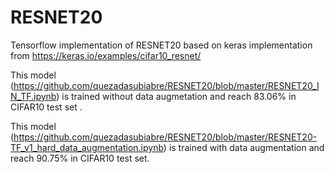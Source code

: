 # RESNET20

Tensorflow implementation of RESNET20 based on keras implementation from https://keras.io/examples/cifar10_resnet/

This model (https://github.com/quezadasubiabre/RESNET20/blob/master/RESNET20_IN_TF.ipynb) is trained without data augmetation and reach 83.06% in CIFAR10 test set
. 

This model (https://github.com/quezadasubiabre/RESNET20/blob/master/RESNET20-TF_v1_hard_data_augmentation.ipynb) is trained with data augmentation and reach 90.75% in CIFAR10 test set.
